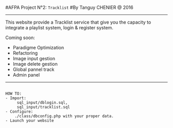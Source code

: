 #AFPA Project N°2: `Tracklist`
#By Tanguy CHENIER @ 2016
***************************
This website provide a Tracklist service that give you the capacity to
integrate a playlist system, login & register system.

Coming soon:
- Paradigme Optimization
- Refactoring
- Image input gestion
- Image delete gestion
- Global pannel track
- Admin panel
<hr />
<code>
HOW TO:
- Import:
	 sql_input/dblogin.sql,
	 sql_input/tracklist.sql
- Configure:
	./class/dbconfig.php with your proper data.
- Launch your website
</code>
